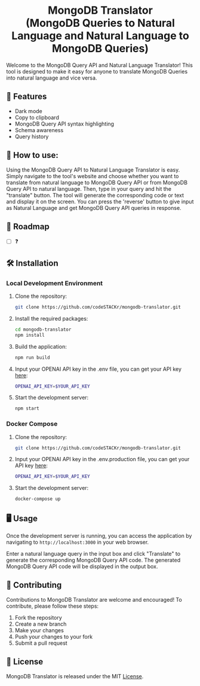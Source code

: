 <h1 align="center">MongoDB Translator<br>(MongoDB Queries to Natural Language and Natural Language to MongoDB Queries)</h1>

Welcome to the MongoDB Query API and Natural Language Translator! This tool is designed to make it easy for anyone to translate MongoDB Queries into natural language and vice versa.

## 🌟 Features

- Dark mode
- Copy to clipboard
- MongoDB Query API syntax highlighting
- Schema awareness
- Query history

## 📖 How to use:

Using the MongoDB Query API to Natural Language Translator is easy. Simply navigate to the tool's website and choose whether you want to translate from natural language to MongoDB Query API or from MongoDB Query API to natural language. Then, type in your query and hit the "translate" button. The tool will generate the corresponding code or text and display it on the screen.
You can press the 'reverse' button to give input as Natural Language and get MongoDB Query API queries in response.

## 🎯 Roadmap

- [ ] ❓

## 🛠️ Installation

### Local Development Environment

1. Clone the repository:

   ```bash
   git clone https://github.com/codeSTACKr/mongodb-translator.git
   ```

2. Install the required packages:

   ```bash
   cd mongodb-translator
   npm install
   ```

3. Build the application:

   ```bash
   npm run build
   ```

4. Input your OPENAI API key in the .env file, you can get your API key [here](https://beta.openai.com/account/api-keys):

   ```bash
   OPENAI_API_KEY=$YOUR_API_KEY
   ```

5. Start the development server:

   ```bash
   npm start
   ```

### Docker Compose

1. Clone the repository:

   ```bash
   git clone https://github.com/codeSTACKr/mongodb-translator.git
   ```

2. Input your OPENAI API key in the .env.production file, you can get your API key [here](https://beta.openai.com/account/api-keys):

   ```bash
   OPENAI_API_KEY=$YOUR_API_KEY
   ```

3. Start the development server:

   ```bash
   docker-compose up
   ```

## 🖥️ Usage

Once the development server is running, you can access the application by navigating to `http://localhost:3000` in your web browser.

Enter a natural language query in the input box and click "Translate" to generate the corresponding MongoDB Query API code. The generated MongoDB Query API code will be displayed in the output box.

## 👥 Contributing

Contributions to MongoDB Translator are welcome and encouraged! To contribute, please follow these steps:

1. Fork the repository
2. Create a new branch
3. Make your changes
4. Push your changes to your fork
5. Submit a pull request

## 📜 License

MongoDB Translator is released under the MIT [License](LICENSE).
